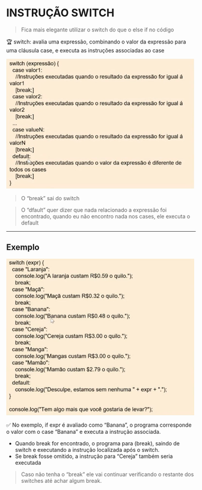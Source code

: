 # INSTRUÇÃO SWITCH

> Fica mais elegante utilizar o switch do que o else if no código
> 

🏆 switch: avalia uma expressão, combinando o valor da expressão para uma cláusula case, e executa as instruções associadas ao case


<img width="500" src = "https://github.com/ViniciusSXavier999/Assets/blob/main/P%C3%B3sGradua%C3%A7%C3%A3o/switch1.png" />



> O “break” sai do switch
> 

> O “dfault” quer dizer que nada relacionado a expressão foi encontrado, quando eu não encontro nada nos cases, ele executa o default
> 

---

## Exemplo


<img width="500" src = "https://github.com/ViniciusSXavier999/Assets/blob/main/P%C3%B3sGradua%C3%A7%C3%A3o/switch2.png" />

✅ No exemplo, if expr é avaliado como “Banana”, o programa corresponde o valor com o case “Banana” e executa a instrução associada.

- Quando break for encontrado, o programa para (break), saindo de switch e executando a instrução localizada após o switch.
- Se break fosse omitido, a instrução para “Cereja” também seria executada

> Caso não tenha o “break” ele vai continuar verificando o restante dos switches até achar algum break.
> 
